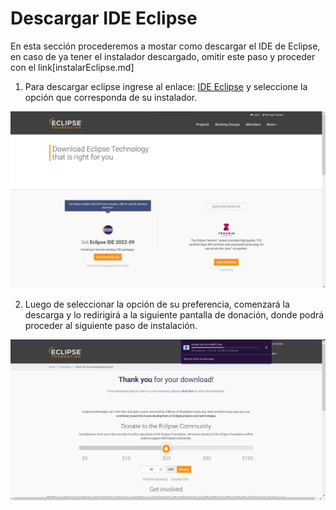 # Descargar IDE Eclipse
En esta sección procederemos a mostar como descargar el IDE de Eclipse, en caso de ya tener el instalador descargado, omitir este paso y proceder con el link[instalarEclipse.md]
1. Para descargar eclipse ingrese al enlace: [IDE Eclipse](https://www.eclipse.org/downloads/) y seleccione la opción que corresponda de su instalador.

![](https://raw.githubusercontent.com/AlberttMC/guiaeclipse/main/ImagesEclipse/img02.png )

2. Luego de seleccionar la opción de su preferencia, comenzará la descarga y lo redirigirá a la siguiente pantalla de donación, donde podrá proceder al siguiente paso de instalación.

![](https://raw.githubusercontent.com/AlberttMC/guiaeclipse/main/ImagesEclipse/img03.png)